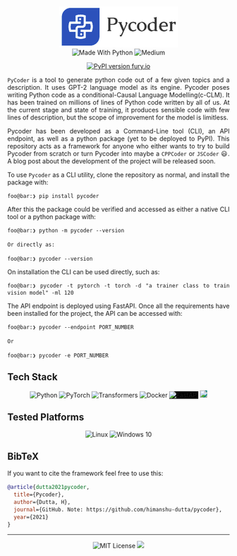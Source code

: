 <br />
<div align="center">
<img src="https://raw.githubusercontent.com/himanshu-dutta/pycoder/master/docs/pycoder-logo-p.png">


<br/>
<img alt="Made With Python" src="http://ForTheBadge.com/images/badges/made-with-python.svg" height=28 style="height:28px;" />

<img alt="Medium" src="https://img.shields.io/badge/Medium-12100E?style=for-the-badge&logo=medium&logoColor=white" height=28 style="height:28px;"/>

[![PyPI version fury.io](https://badge.fury.io/py/pycoder.svg)](https://pypi.org/project/pycoder/) 
</div>
  
<div align="justify">

`PyCoder` is a tool to generate python code out of a few given topics and a description. It uses GPT-2 language model as its engine. Pycoder poses writing Python code as a conditional-Causal Language Modelling(c-CLM). It has been trained on millions of lines of Python code written by all of us.  At the current stage and state of training, it produces sensible code with few lines of description, but the scope of improvement for the model is limitless. 

Pycoder has been developed as a Command-Line tool (CLI), an API endpoint, as well as a python package (yet to be deployed to PyPI). This repository acts as a framework for anyone who either wants to try to build Pycoder from scratch or turn Pycoder into maybe a `CPPCoder` or `JSCoder` 😃.  A blog post about the development of the project will be released soon.

To use `Pycoder` as a CLI utility, clone the repository as normal, and install the package with:
```console
foo@bar:❯ pip install pycoder
```
After this the package could be verified and accessed as either a native CLI tool or a python package with:
```console
foo@bar:❯ python -m pycoder --version

Or directly as:

foo@bar:❯ pycoder --version
```

On installation the CLI can be used directly, such as:

```console
foo@bar:❯ pycoder -t pytorch -t torch -d "a trainer class to train vision model" -ml 120
```

The API endpoint is deployed using FastAPI. Once all the requirements have been installed for the project, the API can be accessed with:
```console
foo@bar:❯ pycoder --endpoint PORT_NUMBER

Or

foo@bar:❯ pycoder -e PORT_NUMBER
```
</div>

## Tech Stack
<div align="center">
<img alt="Python" src="https://img.shields.io/badge/python-%2314354C.svg?style=for-the-badge&logo=python&logoColor=white" style="display:inline;" />
<img alt="PyTorch" src="https://img.shields.io/badge/PyTorch-%23EE4C2C.svg?style=for-the-badge&logo=PyTorch&logoColor=white" style="display:inline;" />
<img alt="Transformers" src="https://raw.githubusercontent.com/huggingface/transformers/master/docs/source/imgs/transformers_logo_name.png" height=28 width=120 style="display:inline; background-color:white; height:28px; width:120px"/>
<img alt="Docker" src="https://img.shields.io/badge/docker-%230db7ed.svg?style=for-the-badge&logo=docker&logoColor=white" style="display:inline;" />
<img src="https://fastapi.tiangolo.com/img/logo-margin/logo-teal.png" alt="FastAPI" height=28 style="display:inline; background-color:black; height:28px;" /> 
<img src="https://typer.tiangolo.com/img/logo-margin/logo-margin-vector.svg" height=28 style="display:inline; background-color:teal; height:28px;" />
</div>

## Tested Platforms
<div align="center">
<img alt="Linux" src="https://img.shields.io/badge/Linux-FCC624?style=for-the-badge&logo=linux&logoColor=black" style="display:inline;" />
<img alt="Windows 10" src="https://img.shields.io/badge/Windows-0078D6?style=for-the-badge&logo=windows&logoColor=white" style="display:inline;" />
</div>


## BibTeX
If you want to cite the framework feel free to use this:

```bibtex
@article{dutta2021pycoder,
  title={Pycoder},
  author={Dutta, H},
  journal={GitHub. Note: https://github.com/himanshu-dutta/pycoder},
  year={2021}
}
```
<hr />

<div align="center">
<img alt="MIT License" src="https://img.shields.io/github/license/himanshu-dutta/pycoder?style=for-the-badge&logo=appveyor" style="display:inline;" /> 
<img src="https://img.shields.io/badge/Copyright-Himanshu_Dutta-2ea44f?style=for-the-badge&logo=appveyor" style="display:inline;" />
</div>